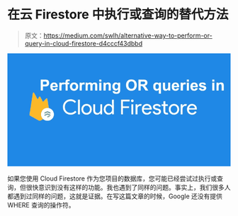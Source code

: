 # 在云 Firestore 中执行或查询的替代方法

> 原文：<https://medium.com/swlh/alternative-way-to-perform-or-query-in-cloud-firestore-d4cccf43dbbd>

![](img/825ad2aa51d9c5cc7c69ee70f5ea55b4.png)

如果您使用 Cloud Firestore 作为您项目的数据库，您可能已经尝试过执行或查询，但很快意识到没有这样的功能。我也遇到了同样的问题。事实上，我们很多人都遇到过同样的问题，这就是证据。在写这篇文章的时候，Google 还没有提供 WHERE 查询的操作符。